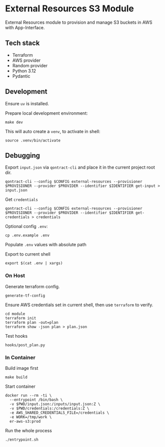 # External Resources S3 Module

External Resources module to provision and manage S3 buckets in AWS with App-Interface.

## Tech stack

* Terraform
* AWS provider
* Random provider
* Python 3.12
* Pydantic

## Development

Ensure `uv` is installed.

Prepare local development environment:

```shell
make dev
```

This will auto create a `venv`, to activate in shell:

```shell
source .venv/bin/activate
```

## Debugging

Export `input.json` via `qontract-cli` and place it in the current project root dir.

```shell
qontract-cli --config $CONFIG external-resources --provisioner $PROVISIONER --provider $PROVIDER --identifier $IDENTIFIER get-input > input.json
```

Get `credentials`

```shell
qontract-cli --config $CONFIG external-resources --provisioner $PROVISIONER --provider $PROVIDER --identifier $IDENTIFIER get-credentials > credentials
```

Optional config `.env`:

```shell
cp .env.example .env
```

Populate `.env` values with absolute path

Export to current shell

```shell
export $(cat .env | xargs)
```

### On Host

Generate terraform config.

```shell
generate-tf-config
```

Ensure AWS credentials set in current shell, then use `terraform` to verify.

```shell
cd module
terraform init
terraform plan -out=plan
terraform show -json plan > plan.json
```

Test hooks

```shell
hooks/post_plan.py
```

### In Container

Build image first

```shell
make build
```

Start container

```shell
docker run --rm -ti \
  --entrypoint /bin/bash \
  -v $PWD/input.json:/inputs/input.json:Z \
  -v $PWD/credentials:/credentials:Z \
  -e AWS_SHARED_CREDENTIALS_FILE=/credentials \
  -e WORK=/tmp/work \
  er-aws-s3:prod
```

Run the whole process

```shell
./entrypoint.sh
```
